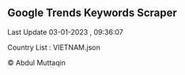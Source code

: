 

## Google Trends Keywords Scraper 
 
Last Update 03-01-2023 , 09:36:07

Country List :
VIETNAM.json



© Abdul Muttaqin 
